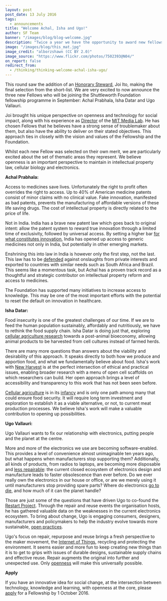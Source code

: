 ```yaml
---
layout: post
post_date: 13 July 2016
tags:
  - announcements
title: "Welcome Achal, Isha and Ugo!"
author: SF Team
banner: "/images/blog/blog-welcome.jpg"
description: "Twice a year we have the opportunity to award new fellowships to exceptional individuals from a pool of brave applicants who are unafraid to re-imagine the world we live in."
image: "/images/blog/this_mat.jpg"
image_credit: "alborzshawn (CC BY 2.0)"
image_source: "https://www.flickr.com/photos/7502393@N04/"
on_report: false
redirect_from:
  - /thinking/thinking-welcome-achal-isha-ugo/
---
```

This round saw the addition of an [Honorary Steward](https://shuttleworthfoundation.org/thinking/2016/03/17/thinking-Steward-Joi-Ito/), Joi Ito, making the final selection from the short-list. We are very excited to now announce the three new Fellows who will be joining the Shuttleworth Foundation fellowship programme in September: Achal Prabhala, Isha Datar and Ugo Vallauri.

Joi brought his unique perspective on openness and technology for social impact, along with his experience as [Director](https://www.media.mit.edu/people/joi) of the [MIT Media Lab](https://www.media.mit.edu/).  He has chosen Fellows that he believes have a strong sense of troublemaker about them, but also have the ability to deliver on their stated objectives. This approach ties in closely with the vision and values of the Fellowship and the Foundation.

Whilst each new Fellow was selected on their own merit, we are particularly excited about the set of thematic areas they represent. We believe openness is an important perspective to maintain in intellectual property law, cellular biology and electronics.

__Achal Prabhala:__

Access to medicines save lives. Unfortunately the right to profit often overrides the right to access. Up to 40% of American medicine patents consist of minor claims with no clinical value. Fake innovation, manifested as bad patents, prevents the manufacturing of affordable versions of these life saving drugs. The cost of intellectual property is directly related to the price of life.

Not in India. India has a brave new patent law which goes back to original intent: allow the patent system to reward true innovation through a limited time of exclusivity, followed by universal access. By setting a higher bar [for what constitutes innovation](http://www.nytimes.com/2016/06/17/opinion/mr-modi-dont-patent-cow-urine.html), India has opened up access to generic medicines not only in India, but potentially in other emerging markets.

Enshrining this into law in India is however only the first step, not the last. This law has to be [defended](http://blogs.wsj.com/indiarealtime/2015/03/19/inside-india-indias-fight-against-big-pharma-patents-is-a-just-war/) against onslaughts from private interests and exported to countries with similar needs such as South Africa and Brazil. This  seems like a momentous task, but Achal has a proven track record as a thoughtful and strategic contributor on intellectual property reform and access to medicines.

The Foundation has supported many initiatives to increase access to knowledge. This may be one of the most important efforts with the potential to reset the default on innovation in healthcare.

__Isha Datar:__

Food insecurity is one of the greatest challenges of our time. If we are to feed the human population sustainably, affordably and nutritiously, we have to rethink the food supply chain. Isha Datar is doing just that, exploring [cellular agriculture research](http://www.new-harvest.org/) towards a post-animal bioeconomy, allowing animal products to be harvested from cell cultures instead of farmed herds.

There are many more questions than answers about the viability and desirability of this approach. It speaks directly to both how we produce and apportion food, and what we fundamentally believe about food. Isha's work with [New Harvest](http://www.new-harvest.org/) is at the perfect intersection of ethical and practical issues, enabling broader research with a menu of open cell scaffolds on which researchers can build. Her open approach brings a level of accessibility and transparency to this work that has not been seen before.

[Cellular agriculture](http://www.new-harvest.org/cellular_agriculture) is in its [infancy](https://en.wikipedia.org/wiki/Timeline_of_cellular_agriculture) and is only one path among many that could ensure food security. It will require long term investment and exploration to establish it as a viable alternative, or not, to current meat production processes. We believe Isha's work will make a valuable contribution to opening up possibilities.  

__Ugo Vallauri:__

Ugo Vallauri wants to fix our relationship with electronics, putting people and the planet at the centre.

More and more of the electronics we use are becoming software-enabled. This provides a level of convenience almost unimaginable ten years ago, but what happens when manufacturers stop supporting them? Additionally, all kinds of products, from radios to laptops, are becoming more disposable and [less repairable](http://www.smithsonianmag.com/innovation/fight-right-repair-180959764/?no-ist): the current closed ecosystem of electronics design and manufacture leads to faster obsolescence than ever before. Do we ever really own the electronics in our house or office, or are we merely using it until manufacturers stop providing spare parts? Where do electronics [go to die](http://www.bbc.co.uk/news/business-35244018), and how much of it can the planet handle?

Those are just some of the questions that have driven Ugo to co-found the [Restart Project](https://therestartproject.org/). Through the repair and reuse events the organisation hosts, he has gathered valuable data on the weaknesses in the current electronics ecosystem.  To bring about change, Ugo is engaging consumers, designers, manufacturers and policymakers to help the industry evolve towards more sustainable, [open practices](https://shuttleworthfoundation.org/thinking/2014/05/15/thinking-how-of-open/).

Ugo's focus on repair, repurpose and reuse brings a fresh perspective to the maker movement, the [Internet of Things](https://en.wikipedia.org/wiki/Internet_of_things), recycling and protecting the environment. It seems easier and more fun to keep creating new things than it is to get to grips with issues of durable designs, sustainable supply chains and effective reuse. Repair augments the original into further and unexpected use. Only [openness](https://shuttleworthfoundation.org/thinking/2014/01/15/thinking-openness/) will make this universally possible.

__Apply__

If you have an innovative idea for social change, at the intersection between technology, knowledge and learning, with openness at the core, please [apply](https://shuttleworthfoundation.org/applications/) for a Fellowship by 1 October 2016.
